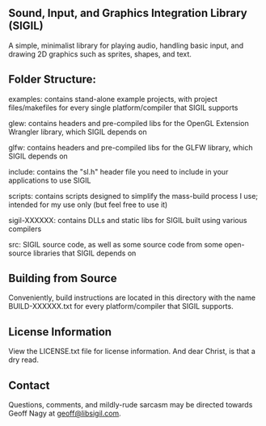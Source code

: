 Sound, Input, and Graphics Integration Library (SIGIL)
------------------------------------------------------

A simple, minimalist library for playing audio, handling basic input, and drawing 2D graphics such as sprites, shapes, and text.

Folder Structure:
-----------------

examples: contains stand-alone example projects, with project files/makefiles for every single platform/compiler that SIGIL supports

glew: contains headers and pre-compiled libs for the OpenGL Extension Wrangler library, which SIGIL depends on

glfw: contains headers and pre-compiled libs for the GLFW library, which SIGIL depends on

include: contains the "sl.h" header file you need to include in your applications to use SIGIL

scripts: contains scripts designed to simplify the mass-build process I use; intended for my use only (but feel free to use it)

sigil-XXXXXX: contains DLLs and static libs for SIGIL built using various compilers

src: SIGIL source code, as well as some source code from some open-source libraries that SIGIL depends on

Building from Source
--------------------

Conveniently, build instructions are located in this directory with the name BUILD-XXXXXX.txt for every platform/compiler that SIGIL supports.

License Information
-------------------

View the LICENSE.txt file for license information. And dear Christ, is that a dry read.

Contact
-------

Questions, comments, and mildly-rude sarcasm may be directed towards Geoff Nagy at geoff@libsigil.com.
